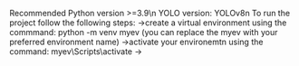 Recommended Python version >=3.9\n
YOLO version: YOLOv8n
To run the project follow the following steps:
->create a virtual environment using the commmand:
  python -m venv myev
  (you can replace the myev with your preferred environment name)
->activate your environemtn using the command:
  myev\Scripts\activate
->
  
